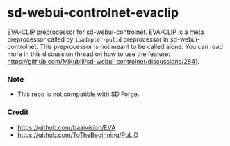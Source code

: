 # sd-webui-controlnet-evaclip
EVA-CLIP preprocessor for sd-webui-controlnet. EVA-CLIP is a meta preprocessor called by `ipadapter-pulid` preprocessor in sd-webui-controlnet. This preprocessor is not meant to be called alone. You can read more in this discussion thread on how to use the feature: https://github.com/Mikubill/sd-webui-controlnet/discussions/2841.

### Note
- This repo is not compatible with SD Forge.

### Credit
- https://github.com/baaivision/EVA
- https://github.com/ToTheBeginning/PuLID
